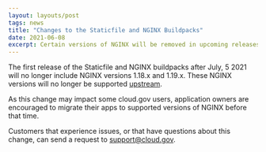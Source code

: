 ```yaml
---
layout: layouts/post
tags: news
title: "Changes to the Staticfile and NGINX Buildpacks"
date: 2021-06-08
excerpt: Certain versions of NGINX will be removed in upcoming releases of the Cloud Foundry Staticfile and NGINX buildpacks.
---
```


The first release of the Staticfile and NGINX buildpacks after July, 5 2021 will no longer include NGINX versions 1.18.x and 1.19.x. These NGINX versions will no longer be supported [upstream](https://nginx.org/en/download.html).

As this change may impact some cloud.gov users, application owners are encouraged to migrate their apps to supported versions of NGINX before that time. 

Customers that experience issues, or that have questions about this change, can send a request to [support@cloud.gov](support@cloud.gov).